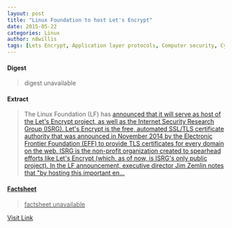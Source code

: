```yaml
---
layout: post
title: "Linux Foundation to host Let's Encrypt"
date: 2015-05-22
categories: Linux
author: n8willis
tags: [Lets Encrypt, Application layer protocols, Computer security, Cyberspace, Cyberwarfare, Cryptography, Internet, Security engineering, Digital rights, Information Age, Computing, Internet Standards, Software, Digital media, Transport Layer Security, Cybercrime, Information governance, Internet security, Computer network security, Cryptographic protocols, Secure communication, Security technology, Information technology, Web applications, Crime prevention, Applications of cryptography, Technology, Espionage techniques, World Wide Web, Internet protocols, E-commerce]
---
```



#### Digest
>digest unavailable

#### Extract
>The Linux Foundation (LF) has <a href="http://www.linuxfoundation.org/news-media/announcements/2015/04/linux-foundation-host-open-encryption-project">announced that it will serve as host of the <a href="https://letsencrypt.org/">Let's Encrypt project, as well as the Internet Security Research Group (ISRG). Let's Encrypt is the free, automated SSL/TLS certificate authority that was announced in November 2014 by the Electronic Frontier Foundation (EFF) to provide TLS certificates for every domain on the web. ISRG is the non-profit organization created to spearhead efforts like Let's Encrypt (which, as of now, is ISRG's only public project). In the LF announcement, executive director Jim Zemlin notes that "by hosting this important en...

#### Factsheet
>factsheet unavailable

[Visit Link](http://lwn.net/Articles/639857/rss)


